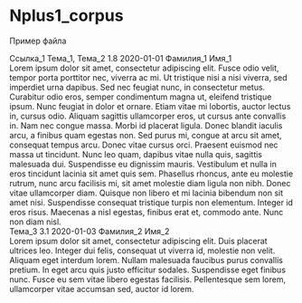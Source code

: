 # Nplus1_corpus
Пример файла

<?xml version="1.0"?>
<data>
  <item>
    <title>Название_новости_1</title>
    <url>Ссылка_1</url>
    <topics>Тема_1, Тема_2</topics>
    <difficulty>1.8</difficulty>
    <date>2020-01-01</date>
    <author>Фамилия_1 Имя_1</author>
    <article>Lorem ipsum dolor sit amet, consectetur adipiscing elit. Fusce odio velit, tempor porta porttitor nec, viverra ac mi. Ut tristique nisi a nisi viverra, sed imperdiet urna dapibus. Sed nec feugiat nunc, in consectetur metus. Curabitur odio eros, semper condimentum magna ut, eleifend tristique ipsum. Nunc feugiat in dolor et ornare. Etiam vitae mi lobortis, auctor lectus in, cursus odio. Aliquam sagittis ullamcorper eros, ut cursus ante convallis in. Nam nec congue massa. Morbi id placerat ligula. Donec blandit iaculis arcu, a finibus quam egestas non. Sed purus mi, congue at arcu sit amet, consequat tempus arcu. Donec vitae cursus orci. Praesent euismod nec massa ut tincidunt. Nunc leo quam, dapibus vitae nulla quis, sagittis malesuada dui. Suspendisse eu dignissim mauris.
Vestibulum et nulla in eros tincidunt lacinia sit amet quis sem. Phasellus rhoncus, ante eu molestie rutrum, nunc arcu facilisis mi, sit amet molestie diam ligula non nibh. Donec vitae ullamcorper diam. Quisque non libero et mi lacinia bibendum non sit amet nisi. Suspendisse consequat tristique turpis non elementum. Integer id eros risus. Maecenas a nisl egestas, finibus erat et, commodo ante. Nunc non diam nisl.</article>
  </item>
  <item>
    <title>Название_новости_2</title>
    <urlСсылка_2</url>
    <topics>Тема_3</topics>
    <difficulty>3.1</difficulty>
    <date>2020-01-03</date>
    <author>Фамилия_2 Имя_2</author>
    <article>Lorem ipsum dolor sit amet, consectetur adipiscing elit. Duis placerat ultrices leo. Integer dui felis, consequat ut viverra id, molestie non velit. Aliquam eget interdum lorem. Nullam malesuada faucibus purus convallis pretium. In eget arcu quis justo efficitur sodales. Suspendisse eget finibus nunc. Fusce eu sem vitae libero egestas facilisis. Pellentesque sem lorem, ullamcorper vitae accumsan sed, auctor id lorem.</article>
  </item>
